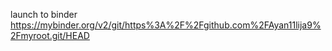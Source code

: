 launch to binder
https://mybinder.org/v2/git/https%3A%2F%2Fgithub.com%2FAyan11lija9%2Fmyroot.git/HEAD

